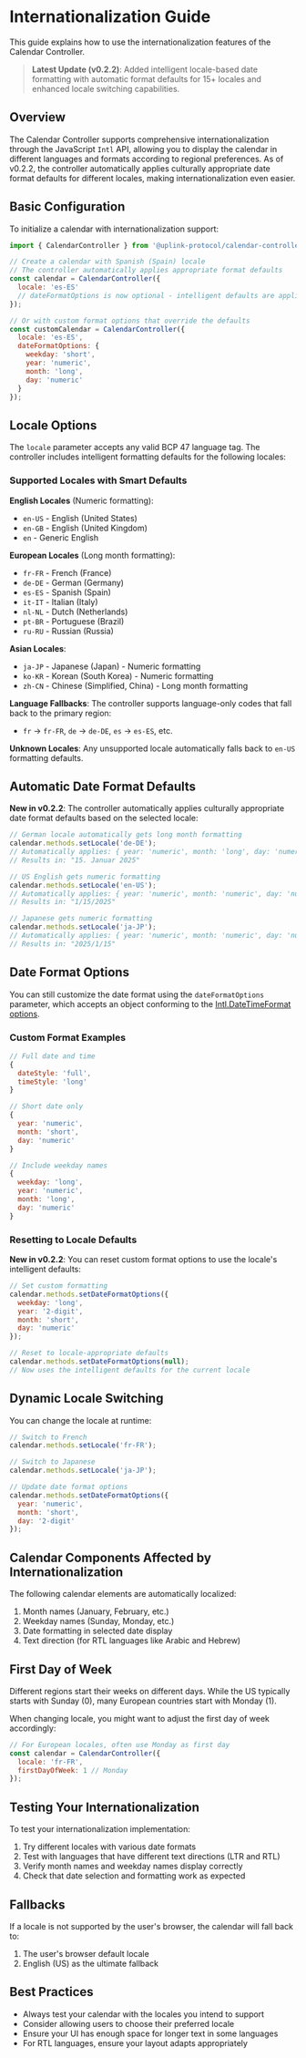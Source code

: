 # Internationalization Guide

This guide explains how to use the internationalization features of the Calendar Controller.

> **Latest Update (v0.2.2)**: Added intelligent locale-based date formatting with automatic format defaults for 15+ locales and enhanced locale switching capabilities.

## Overview

The Calendar Controller supports comprehensive internationalization through the JavaScript `Intl` API, allowing you to display the calendar in different languages and formats according to regional preferences. As of v0.2.2, the controller automatically applies culturally appropriate date format defaults for different locales, making internationalization even easier.

## Basic Configuration

To initialize a calendar with internationalization support:

```javascript
import { CalendarController } from '@uplink-protocol/calendar-controller';

// Create a calendar with Spanish (Spain) locale
// The controller automatically applies appropriate format defaults
const calendar = CalendarController({
  locale: 'es-ES'
  // dateFormatOptions is now optional - intelligent defaults are applied
});

// Or with custom format options that override the defaults
const customCalendar = CalendarController({
  locale: 'es-ES',
  dateFormatOptions: {
    weekday: 'short',
    year: 'numeric',
    month: 'long',
    day: 'numeric'
  }
});
```

## Locale Options

The `locale` parameter accepts any valid BCP 47 language tag. The controller includes intelligent formatting defaults for the following locales:

### Supported Locales with Smart Defaults

**English Locales** (Numeric formatting):
- `en-US` - English (United States) 
- `en-GB` - English (United Kingdom)
- `en` - Generic English

**European Locales** (Long month formatting):
- `fr-FR` - French (France)
- `de-DE` - German (Germany)
- `es-ES` - Spanish (Spain)
- `it-IT` - Italian (Italy)
- `nl-NL` - Dutch (Netherlands)
- `pt-BR` - Portuguese (Brazil)
- `ru-RU` - Russian (Russia)

**Asian Locales**:
- `ja-JP` - Japanese (Japan) - Numeric formatting
- `ko-KR` - Korean (South Korea) - Numeric formatting
- `zh-CN` - Chinese (Simplified, China) - Long month formatting

**Language Fallbacks**:
The controller supports language-only codes that fall back to the primary region:
- `fr` → `fr-FR`, `de` → `de-DE`, `es` → `es-ES`, etc.

**Unknown Locales**:
Any unsupported locale automatically falls back to `en-US` formatting defaults.

## Automatic Date Format Defaults

**New in v0.2.2**: The controller automatically applies culturally appropriate date format defaults based on the selected locale:

```javascript
// German locale automatically gets long month formatting
calendar.methods.setLocale('de-DE');
// Automatically applies: { year: 'numeric', month: 'long', day: 'numeric' }
// Results in: "15. Januar 2025"

// US English gets numeric formatting  
calendar.methods.setLocale('en-US');
// Automatically applies: { year: 'numeric', month: 'numeric', day: 'numeric' }
// Results in: "1/15/2025"

// Japanese gets numeric formatting
calendar.methods.setLocale('ja-JP'); 
// Automatically applies: { year: 'numeric', month: 'numeric', day: 'numeric' }
// Results in: "2025/1/15"
```

## Date Format Options

You can still customize the date format using the `dateFormatOptions` parameter, which accepts an object conforming to the [Intl.DateTimeFormat options](https://developer.mozilla.org/en-US/docs/Web/JavaScript/Reference/Global_Objects/Intl/DateTimeFormat/DateTimeFormat).

### Custom Format Examples

```javascript
// Full date and time
{
  dateStyle: 'full',
  timeStyle: 'long'
}

// Short date only
{
  year: 'numeric',
  month: 'short',
  day: 'numeric'
}

// Include weekday names
{
  weekday: 'long',
  year: 'numeric',
  month: 'long',
  day: 'numeric'
}
```

### Resetting to Locale Defaults

**New in v0.2.2**: You can reset custom format options to use the locale's intelligent defaults:

```javascript
// Set custom formatting
calendar.methods.setDateFormatOptions({
  weekday: 'long',
  year: '2-digit',
  month: 'short',
  day: 'numeric'
});

// Reset to locale-appropriate defaults
calendar.methods.setDateFormatOptions(null);
// Now uses the intelligent defaults for the current locale
```

## Dynamic Locale Switching

You can change the locale at runtime:

```javascript
// Switch to French
calendar.methods.setLocale('fr-FR');

// Switch to Japanese
calendar.methods.setLocale('ja-JP');

// Update date format options
calendar.methods.setDateFormatOptions({
  year: 'numeric',
  month: 'short',
  day: '2-digit'
});
```

## Calendar Components Affected by Internationalization

The following calendar elements are automatically localized:

1. Month names (January, February, etc.)
2. Weekday names (Sunday, Monday, etc.)
3. Date formatting in selected date display
4. Text direction (for RTL languages like Arabic and Hebrew)

## First Day of Week

Different regions start their weeks on different days. While the US typically starts with Sunday (0), many European countries start with Monday (1).

When changing locale, you might want to adjust the first day of week accordingly:

```javascript
// For European locales, often use Monday as first day
const calendar = CalendarController({
  locale: 'fr-FR',
  firstDayOfWeek: 1 // Monday
});
```

## Testing Your Internationalization

To test your internationalization implementation:

1. Try different locales with various date formats
2. Test with languages that have different text directions (LTR and RTL)
3. Verify month names and weekday names display correctly
4. Check that date selection and formatting work as expected

## Fallbacks

If a locale is not supported by the user's browser, the calendar will fall back to:

1. The user's browser default locale
2. English (US) as the ultimate fallback

## Best Practices

- Always test your calendar with the locales you intend to support
- Consider allowing users to choose their preferred locale
- Ensure your UI has enough space for longer text in some languages
- For RTL languages, ensure your layout adapts appropriately
